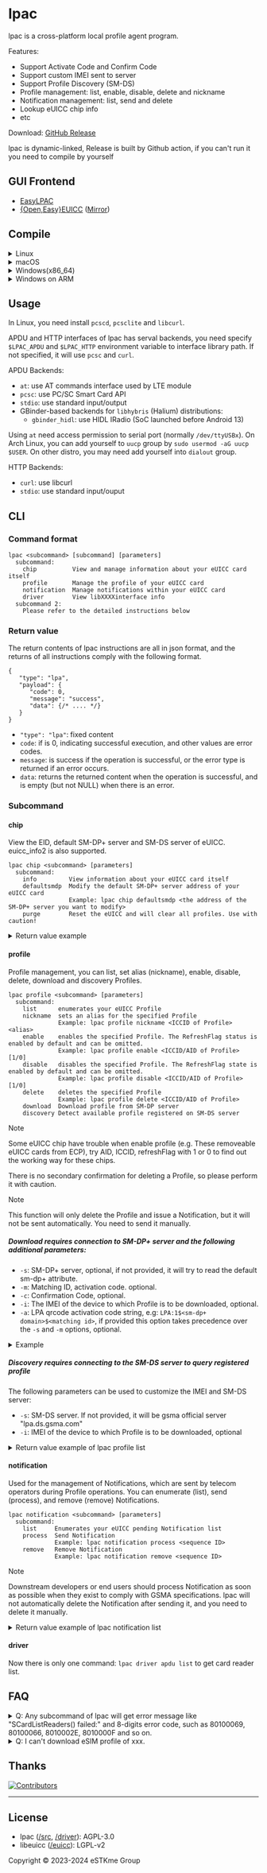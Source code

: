 # lpac

lpac is a cross-platform local profile agent program.

Features:

- Support Activate Code and Confirm Code
- Support custom IMEI sent to server
- Support Profile Discovery (SM-DS)
- Profile management: list, enable, disable, delete and nickname
- Notification management: list, send and delete
- Lookup eUICC chip info
- etc

Download: [GitHub Release][latest]

[latest]: https://github.com/estkme-group/lpac/releases/latest

lpac is dynamic-linked, Release is built by Github action, if you can't run it you need to compile by yourself

## GUI Frontend

- [EasyLPAC]
- [{Open,Easy}EUICC][openeuicc] ([Mirror][openeuicc-mirror])

[easylpac]: https://github.com/creamlike1024/EasyLPAC/releases/latest
[openeuicc]: https://gitea.angry.im/PeterCxy/OpenEUICC
[openeuicc-mirror]: https://github.com/estkme-group/openeuicc

## Compile

<details>
<summary>Linux</summary>

- Debian/Ubuntu

```bash
sudo apt install build-essential cmake git g++ libpcsclite-dev libcurl4-openssl-dev
git clone --depth=1 https://github.com/estkme-group/lpac
cd lpac
./scripts/build.sh make
```

then execute `./output/lpac` to use.

- Droidian

Same as normal Debian/Ubuntu, however, in order to build the GBinder backends, you will need `libgbinder-dev`, `glib2.0-dev`, and you will have to set `-DLPAC_WITH_APDU_GBINDER=ON` when invoking `cmake`.

</details>

<details>
<summary>macOS</summary>

- Install [Homebrew](https://brew.sh/).

```bash
git clone --depth=1 https://github.com/estkme-group/lpac
cd lpac
./scripts/build.sh make
```

</details>

<details>
<summary>Windows(x86_64)</summary>

Windows need prebuilt libcurl.dll, you can replace the download link to newest curl version.

- Build on Linux(MINGW)

```bash
sudo apt install build-essential cmake git g++ libpcsclite-dev libcurl4-openssl-dev gcc-mingw-w64 g++-mingw-w64
git clone --depth=1 https://github.com/estkme-group/lpac
cd lpac
./scripts/build.sh mingw
```

- Build on Windows(MSYS2)

```bash
pacman -S mingw-w64-x86_64-cmake mingw-w64-x86_64-gcc
git clone --depth=1 https://github.com/estkme-group/lpac
cd lpac
./scripts/build.sh mingw
```

- Build on Windows(Cygwin)

With `gcc-core` `gcc-g++` `make` `cmake` `unzip` `wget` installed

```bash
git clone --depth=1 https://github.com/estkme-group/lpac
cd lpac
./scripts/build.sh mingw
```

To run it outside Cygwin shell, you need copy `cygwin1.dll` to the program folder to distribute.
`cygwin1.dll` is located in `C:\cygwin64\bin\cygwin1.dll` (Default Cygwin installation location)

</details>

<details>
<summary>Windows on ARM</summary>

- Cross compile on Windows/Linux host(arm64,x86_64 and more architecture) with zig

Install [zig](https://ziglang.org/download/)

```bash
git clone --depth=1 https://github.com/estkme-group/lpac
cd lpac
./scripts/build.sh woa-zig
```

- Cross compile on Linux x86_64 host(GNU toolchain)

```bash
git clone --depth=1 https://github.com/estkme-group/lpac
cd lpac
./scripts/build.sh woa-mingw
```

- Build on Windows(MSYS2)

It is possible to build on **WoA devices** with [MSYS2 ARM64 Support](https://www.msys2.org/wiki/arm64/)

You may need to install `mingw-w64-clang-aarch64-cmake`, `mingw-w64-clang-aarch64-clang` and modify `cmake/linux-mingw64.cmake`(replace toolchain).

Download prebuilt curl dll is also needed. Refer to the previous compilation steps.

</details>

## Usage

In Linux, you need install `pcscd`, `pcsclite` and `libcurl`.

APDU and HTTP interfaces of lpac has serval backends, you need specify `$LPAC_APDU` and `$LPAC_HTTP` environment variable to interface library path. If not specified, it will use `pcsc` and `curl`.

APDU Backends:

- `at`: use AT commands interface used by LTE module
- `pcsc`: use PC/SC Smart Card API
- `stdio`: use standard input/output
- GBinder-based backends for `libhybris` (Halium) distributions:
  - `gbinder_hidl`: use HIDL IRadio (SoC launched before Android 13)

Using `at` need access permission to serial port (normally `/dev/ttyUSBx`). On Arch Linux, you can add yourself to `uucp` group by `sudo usermod -aG uucp $USER`. On other distro, you may need add yourself into `dialout` group.

HTTP Backends:

- `curl`: use libcurl
- `stdio`: use standard input/ouput

## CLI

### Command format

```plain
lpac <subcommand> [subcommand] [parameters]
  subcommand:
    chip          View and manage information about your eUICC card itself
    profile       Manage the profile of your eUICC card
    notification  Manage notifications within your eUICC card
    driver        View libXXXXinterface info
  subcommand 2:
    Please refer to the detailed instructions below
```

### Return value

The return contents of lpac instructions are all in json format, and the returns of all instructions comply with the following format.

```jsonc
{
   "type": "lpa",
   "payload": {
      "code": 0,
      "message": "success",
      "data": {/* .... */}
   }
}
```

- `"type": "lpa"`: fixed content
- `code`: if is 0, indicating successful execution, and other values are error codes.
- `message`: is success if the operation is successful, or the error type is returned if an error occurs.
- `data`: returns the returned content when the operation is successful, and is empty (but not NULL) when there is an error.

### Subcommand

#### chip

View the EID, default SM-DP+ server and SM-DS server of eUICC. euicc_info2 is also supported.

```plain
lpac chip <subcommand> [parameters]
  subcommand:
    info         View information about your eUICC card itself
    defaultsmdp  Modify the default SM-DP+ server address of your eUICC card
                 Example: lpac chip defaultsmdp <the address of the SM-DP+ server you want to modify>
    purge        Reset the eUICC and will clear all profiles. Use with caution!
```

<details>

<summary>Return value example</summary>

```json
{
  "type": "lpa",
  "payload": {
    "code": 0,
    "message": "success",
    "data": {
      "eidValue": "[EID]",
      "EuiccConfiguredAddresses": {
        "defaultDpAddress": null,
        "rootDsAddress": "testrootsmds.gsma.com"
      },
      "EUICCInfo2": {
        "profileVersion": "2.1.0",
        "svn": "2.2.0",
        "euiccFirmwareVer": "4.6.0",
        "extCardResource": {
          "installedApplication": 0,
          "freeNonVolatileMemory": 291666,
          "freeVolatileMemory": 5970
        },
        "uiccCapability": [
          "usimSupport",
          "isimSupport",
          "csimSupport",
          "akaMilenage",
          "akaCave",
          "akaTuak128",
          "akaTuak256",
          "gbaAuthenUsim",
          "gbaAuthenISim",
          "eapClient",
          "javacard",
          "multipleUsimSupport",
          "multipleIsimSupport"
        ],
        "ts102241Version": "9.2.0",
        "globalplatformVersion": "2.3.0",
        "rspCapability": [
          "additionalProfile",
          "testProfileSupport"
        ],
        "euiccCiPKIdListForVerification": [
          "81370f5125d0b1d408d4c3b232e6d25e795bebfb"
        ],
        "euiccCiPKIdListForSigning": [
          "81370f5125d0b1d408d4c3b232e6d25e795bebfb"
        ],
        "euiccCategory": null,
        "forbiddenProfilePolicyRules": [
          "pprUpdateControl",
          "ppr1"
        ],
        "ppVersion": "0.0.1",
        "sasAcreditationNumber": "GI-BA-UP-0419",
        "certificationDataObject": {
          "platformLabel": "1.2.840.1234567/myPlatformLabel",
          "discoveryBaseURL": "https://mycompany.com/myDLOARegistrar"
        }
      }
    }
  }
}
```

\* Starting from SGP.22 v2.1, `javacardVersion` is renamed to `ts102241Version` \
\*\* SGP.22 has been a typo, `sasAcreditationNumber` should be `sasAccreditationNumber`

</details>

#### profile

Profile management, you can list, set alias (nickname), enable, disable, delete, download and discovery Profiles.

```plain
lpac profile <subcommand> [parameters]
  subcommand:
    list      enumerates your eUICC Profile
    nickname  sets an alias for the specified Profile
              Example: lpac profile nickname <ICCID of Profile> <alias>
    enable    enables the specified Profile. The RefreshFlag status is enabled by default and can be omitted.
              Example: lpac profile enable <ICCID/AID of Profile> [1/0]
    disable   disables the specified Profile. The RefreshFlag state is enabled by default and can be omitted.
              Example: lpac profile disable <ICCID/AID of Profile> [1/0]
    delete    deletes the specified Profile
              Example: lpac profile delete <ICCID/AID of Profile>
    download  Download profile from SM-DP server
    discovery Detect available profile registered on SM-DS server
```

> [!NOTE]
> Some eUICC chip have trouble when enable profile (e.g. These removeable eUICC cards from ECP), try AID, ICCID, refreshFlag with 1 or 0 to find out the working way for these chips.

There is no secondary confirmation for deleting a Profile, so please perform it with caution.
> [!NOTE]
> This function will only delete the Profile and issue a Notification, but it will not be sent automatically. You need to send it manually.

##### Download requires connection to SM-DP+ server and the following additional parameters:

- `-s`: SM-DP+ server, optional, if not provided, it will try to read the default sm-dp+ attribute.
- `-m`: Matching ID, activation code. optional.
- `-c`: Confirmation Code, optional.
- `-i`: The IMEI of the device to which Profile is to be downloaded, optional.
- `-a`: LPA qrcode activation code string, e.g: `LPA:1$<sm-dp+ domain>$<matching id>`, if provided this option takes precedence over the `-s` and `-m` options, optional.

<details>

<summary>Example</summary>

```bash
./lpac profile download -s rsp.truphone.com -m "QR-G-5C-1LS-1W1Z9P7"
```

</details>

##### Discovery requires connecting to the SM-DS server to query registered profile

The following parameters can be used to customize the IMEI and SM-DS server:

- `-s`: SM-DS server. If not provided, it will be gsma official server "lpa.ds.gsma.com"
- `-i`: IMEI of the device to which Profile is to be downloaded, optional

<details>

<summary>Return value example of lpac profile list</summary>

```json
{
  "type": "lpa",
  "payload": {
    "code": 0,
    "message": "success",
    "data": [
      {
        "iccid": "89353...",
        "isdpAid": "A0000005591010FFFFFFFF8900001000",
        "profileState": "disabled",
        "profileNickname": null,
        "serviceProviderName": "Vodafone IE",
        "profileName": "Vodafone IE eSIM",
        "iconType": "png",
        "icon": "iVBO...",
        "profileClass": "operational"
      },
      {
        "iccid": "89012...",
        "isdpAid": "A0000005591010FFFFFFFF8900001100",
        "profileState": "disabled",
        "profileNickname": null,
        "serviceProviderName": "T-Mobile",
        "profileName": "CONVSIM5G_Adaptive",
        "iconType": "png",
        "icon": "iVBO...",
        "profileClass": "operational"
      },
      {
        "iccid": "89444...",
        "isdpAid": "A0000005591010FFFFFFFF8900001200",
        "profileState": "enabled",
        "profileNickname": null,
        "serviceProviderName": "BetterRoaming",
        "profileName": "BetterRoaming",
        "iconType": "none",
        "icon": null,
        "profileClass": "operational"
      },
      {
        "iccid": "89852...",
        "isdpAid": "A0000005591010FFFFFFFF8900001300",
        "profileState": "disabled",
        "profileNickname": null,
        "serviceProviderName": "Redtea Mobile",
        "profileName": "RedteaGO",
        "iconType": "none",
        "icon": null,
        "profileClass": "operational"
      }
    ]
  }
}
```

- `iccid`: ICCID of Profile
- `isdpAid`: Aid of Profile
- `profileState`: State of Profile, "Enabled" or "Disabled"
- `profileNickname`: Nickname of Profile
- `serviceProviderName`: Telecom operators of Profile
- `profileName`: Name of Profile
- `iconType`: Profile icon data struct, "none", "png", "jpg"
- `icon`: Profile icon data in base64
- `profileClass`: Type of Profile

</details>

#### notification

Used for the management of Notifications, which are sent by telecom operators during Profile operations. You can enumerate (list), send (process), and remove (remove) Notifications.

```plain
lpac notification <subcommand> [parameters]
  subcommand:
    list     Enumerates your eUICC pending Notification list
    process  Send Notification
             Example: lpac notification process <sequence ID>
    remove   Remove Notification
             Example: lpac notification remove <sequence ID>
```

> [!NOTE]
> Downstream developers or end users should process Notification as soon as possible when they exist to comply with GSMA specifications. lpac will not automatically delete the Notification after sending it, and you need to delete it manually.

<details>

<summary>Return value example of lpac notification list</summary>

```json
{
  "type": "lpa",
  "payload": {
    "code": 0,
    "message": "success",
    "data": [
      {
        "seqNumber": 178,
        "profileManagementOperation": "install",
        "notificationAddress": "rsp-eu.redteamobile.com",
        "iccid": "89852..."
      },
      {
        "seqNumber": 215,
        "profileManagementOperation": "disable",
        "notificationAddress": "cust-005-v4-prod-atl2.gdsb.net",
        "iccid": "89012..."
      },
      {
        "seqNumber": 216,
        "profileManagementOperation": "enable",
        "notificationAddress": "rsp.truphone.com",
        "iccid": "89444..."
      }
    ]
  }
}
```

- `seqNumber`: Sequence ID
- `profileManagementOperation`: Which operation generated this notification
- `notificationAddress`: Profile's notification reporting server address

</details>

#### driver

Now there is only one command: `lpac driver apdu list` to get card reader list.

## FAQ

<details>
<summary>Q: Any subcommand of lpac will get error message like "SCardListReaders() failed:" and 8-digits error code, such as 80100069, 80100066, 8010002E, 8010000F and so on.</summary>

A:

- [80100069] means your UICC is not plugged correctly
- [80100066] means your card has no response, please clean the pin and plug in again
- [8010002E] means communication error
- [8010000F] means the card is not a eUICC, or detect wrong card reader like Yubikey. For latter one, you can use `lpac driver apdu list` to list all reader and use `$DRIVER_IFID` to specify correct card reader
- for others, Google is your friend.

[80100069]: https://pcsclite.apdu.fr/api/group__ErrorCodes.html#gaa2efd953946973972b1afc5d0343820c
[80100066]: https://pcsclite.apdu.fr/api/group__ErrorCodes.html#ga359a9e85e3b7c83c76507a096452b74f
[8010002E]: https://pcsclite.apdu.fr/api/group__ErrorCodes.html#ga81b59e9319d3fcd0d957d98781b3ebd2
[8010000F]: https://pcsclite.apdu.fr/api/group__ErrorCodes.html#ga36d821a0458f935ddbe345f10408a988

</details>

<details>
<summary>Q: I can't download eSIM profile of xxx.</summary>

A: The verification of SM-DP+ servers of telecom operators is diverse. Please check whether the parameters you enter are consistent with those provided to you by the telecom operators. Some telecom operators issue profiles in the form of push, which may require the use of lpac's discovery and custom IMEI function.

</details>

## Thanks

[![Contributors][contrib]][contributors]

[contrib]: https://contrib.rocks/image?repo=estkme-group/lpac
[contributors]: https://github.com/estkme-group/lpac/graphs/contributors

---

## License

- lpac ([/src](src), [/driver](driver)): AGPL-3.0
- libeuicc ([/euicc](euicc)): LGPL-v2

Copyright &copy; 2023-2024 eSTKme Group
